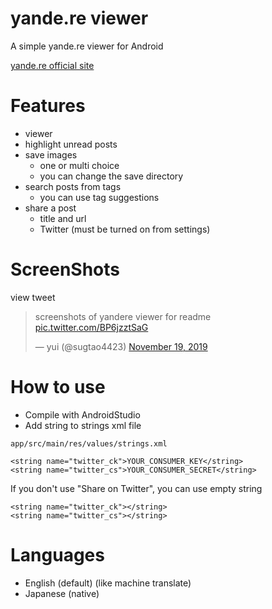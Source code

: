 # yande.re viewer
A simple yande.re viewer for Android

[yande.re official site](https://yande.re)

# Features
* viewer
* highlight unread posts
* save images
    - one or multi choice
    - you can change the save directory
* search posts from tags
    - you can use tag suggestions
* share a post
    - title and url
    - Twitter (must be turned on from settings)

# ScreenShots
view tweet

<blockquote class="twitter-tweet"><p lang="en" dir="ltr">screenshots of yandere viewer for readme <a href="https://t.co/BP6jzztSaG">pic.twitter.com/BP6jzztSaG</a></p>&mdash; yui (@sugtao4423) <a href="https://twitter.com/sugtao4423/status/1196789238311686146?ref_src=twsrc%5Etfw">November 19, 2019</a></blockquote>

# How to use
* Compile with AndroidStudio
* Add string to strings xml file

`app/src/main/res/values/strings.xml`
```
<string name="twitter_ck">YOUR_CONSUMER_KEY</string>
<string name="twitter_cs">YOUR_CONSUMER_SECRET</string>
```

If you don't use "Share on Twitter", you can use empty string
```
<string name="twitter_ck"></string>
<string name="twitter_cs"></string>
```

# Languages
* English (default) (like machine translate)
* Japanese (native)

